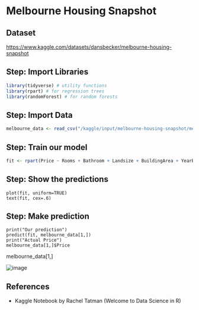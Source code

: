# Melbourne Housing Snapshot

## Dataset
https://www.kaggle.com/datasets/dansbecker/melbourne-housing-snapshot

## Step: Import Libraries
```R
library(tidyverse) # utility functions
library(rpart) # for regression trees
library(randomForest) # for random forests
```

## Step: Import Data
```R
melbourne_data <- read_csv("/kaggle/input/melbourne-housing-snapshot/melb_data.csv", show_col_types = FALSE)
```

## Step: Train our model
```R
fit <- rpart(Price ~ Rooms + Bathroom + Landsize + BuildingArea + YearBuilt + Lattitude + Longtitude, data = melbourne_data)
```

## Step: Show the predictions
```
plot(fit, uniform=TRUE)
text(fit, cex=.6)
```

## Step: Make prediction
```
print("Our prediction")
predict(fit, melbourne_data[1,])
print("Actual Price")
melbourne_data[1,]$Price
```

melbourne_data[1,]

![image](https://github.com/hughiephan/DPL/assets/16631121/b8a7aadb-88cd-4fae-9ff4-5bba2d7bbab7)

## References
- Kaggle Notebook by Rachel Tatman (Welcome to Data Science in R)
